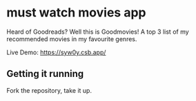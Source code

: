 # must watch movies app

Heard of Goodreads? Well this is Goodmovies! A top 3 list of my recommended movies in my favourite genres.

Live Demo: https://syw0y.csb.app/

## Getting it running

Fork the repository, take it up.
